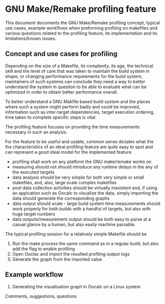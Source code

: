 GNU Make/Remake profiling feature
=================================

This document documents the GNU Make/Remake profiling concept, typical
use cases, example workflows when preforming profiling on makefiles and
various questions related to the profiling feature, its implementation
and its limitations/known issues.

Concept and use cases for profiling
-----------------------------------

Depending on the size of a Makefile, its complexity, its age, the
technical skill and the level of care that was taken to maintain the
build system in shape, or changing performance requirements for the
build system, maintainers of such systems can conclude they need a way
to better understand the system in question to be able to evaluate what
can be optimized in order to obtain better performance overall.

To better understand a GNU Makfile based build system and the places
where such a system might perform badly and could be improved,
information such as inter-target dependencies, target execution
ordering, time taken to complete specific steps is vital.

The profiling feature focuses on providing the time measurements
necessary in such an analysis.

For the feature to be useful and usable, common sense dictates what the
the characteristics of an ideal profiling feature are quite easy to spot
and can represent a good ideal model for the implemented feature:

 * profiling shall work on any platform the GNU make/remake works on
 * measuring should not should introduce any runtime delays in the
   any of the executed targets
 * data analysis should be very simple for both very simple or small
   makefiles, and, also, large scale complex makefiles
 * post data collection activities should be virtually inexistent and,
   if using an applcation such as Oocalc to visualize the data,
   simply importing the data should generate the corresponding graphs
 * data output should scale - large build system time measurements
   should work properly for both builds with a handful of targets, but
   also with huge target numbers
 * data outputs/measurement output should be both easy to parse at a
   casual glance by a human, but also easily machine parsable.

The typical profiling session for a relatively simple Makefile should be

 1. Run the make process the same command as in a regular build, but
    also add the flag to enable profiling
 2. Open Ooclac and import the resulted profiling output logs
 3. Generate the graph from the imported value

Example workflow
----------------

1. Generating the visualisation graph in Oocalc on a Linux system.

Comments, suggestions, questions
